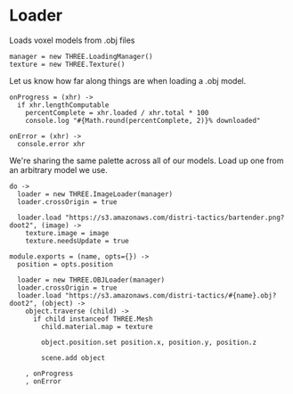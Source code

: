 Loader
======

Loads voxel models from .obj files

    manager = new THREE.LoadingManager()
    texture = new THREE.Texture()

Let us know how far along things are when loading a .obj model.

    onProgress = (xhr) ->
      if xhr.lengthComputable
        percentComplete = xhr.loaded / xhr.total * 100
        console.log "#{Math.round(percentComplete, 2)}% downloaded"

    onError = (xhr) ->
      console.error xhr

We're sharing the same palette across all of our models. 
Load up one from an arbitrary model we use. 

    do ->
      loader = new THREE.ImageLoader(manager)
      loader.crossOrigin = true

      loader.load "https://s3.amazonaws.com/distri-tactics/bartender.png?doot2", (image) ->
        texture.image = image
        texture.needsUpdate = true

    module.exports = (name, opts={}) ->
      position = opts.position

      loader = new THREE.OBJLoader(manager)
      loader.crossOrigin = true
      loader.load "https://s3.amazonaws.com/distri-tactics/#{name}.obj?doot2", (object) ->
        object.traverse (child) ->
          if child instanceof THREE.Mesh
            child.material.map = texture

            object.position.set position.x, position.y, position.z

            scene.add object

        , onProgress
        , onError